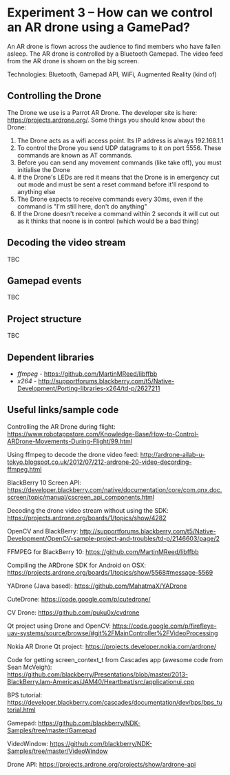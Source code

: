 Experiment 3 – How can we control an AR drone using a GamePad?
===
An AR drone is flown across the audience to find members who have fallen asleep. The AR drone is controlled by a Bluetooth Gamepad. The video feed from the AR drone is shown on the big screen.

Technologies: Bluetooth, Gamepad API, WiFi, Augmented Reality (kind of)

Controlling the Drone
---
The Drone we use is a Parrot AR Drone. The developer site is here: https://projects.ardrone.org/. Some things you should know about the Drone: 

1. The Drone acts as a wifi access point. Its IP address is always 192.168.1.1
2. To control the Drone you send UDP datagrams to it on port 5556. These commands are known as AT commands.
3. Before you can send any movement commands (like take off), you must initialise the Drone
4. If the Drone's LEDs are red it means that the Drone is in emergency cut out mode and must be sent a reset command before it'll respond to anything else
5. The Drone expects to receive commands every 30ms, even if the command is "I'm still here, don't do anything"
6. If the Drone doesn't receive a command within 2 seconds it will cut out as it thinks that noone is in control (which would be a bad thing)

Decoding the video stream
---
TBC

Gamepad events
---
TBC

Project structure
---
TBC

Dependent libraries
---
- *ffmpeg* - https://github.com/MartinMReed/libffbb
- *x264* - http://supportforums.blackberry.com/t5/Native-Development/Porting-libraries-x264/td-p/2627211



Useful links/sample code
---
Controlling the AR Drone during flight: https://www.robotappstore.com/Knowledge-Base/How-to-Control-ARDrone-Movements-During-Flight/99.html

Using ffmpeg to decode the drone video feed: http://ardrone-ailab-u-tokyo.blogspot.co.uk/2012/07/212-ardrone-20-video-decording-ffmpeg.html

BlackBerry 10 Screen API: https://developer.blackberry.com/native/documentation/core/com.qnx.doc.screen/topic/manual/cscreen_api_components.html

Decoding the drone video stream without using the SDK: https://projects.ardrone.org/boards/1/topics/show/4282

OpenCV and BlackBerry: http://supportforums.blackberry.com/t5/Native-Development/OpenCV-sample-project-and-troubles/td-p/2146603/page/2

FFMPEG for BlackBerry 10: https://github.com/MartinMReed/libffbb

Compiling the ARDrone SDK for Android on OSX: https://projects.ardrone.org/boards/1/topics/show/5568#message-5569

YADrone (Java based): https://github.com/MahatmaX/YADrone

CuteDrone: https://code.google.com/p/cutedrone/

CV Drone: https://github.com/puku0x/cvdrone

Qt project using Drone and OpenCV: https://code.google.com/p/firefleye-uav-systems/source/browse/#git%2FMainController%2FVideoProcessing

Nokia AR Drone Qt project: https://projects.developer.nokia.com/ardrone/

Code for getting screen_context_t from Cascades app (awesome code from Sean McVeigh): https://github.com/blackberry/Presentations/blob/master/2013-BlackBerryJam-Americas/JAM40/Heartbeat/src/applicationui.cpp

BPS tutorial: https://developer.blackberry.com/cascades/documentation/dev/bps/bps_tutorial.html

Gamepad: https://github.com/blackberry/NDK-Samples/tree/master/Gamepad

VideoWindow: https://github.com/blackberry/NDK-Samples/tree/master/VideoWindow

Drone API: https://projects.ardrone.org/projects/show/ardrone-api

